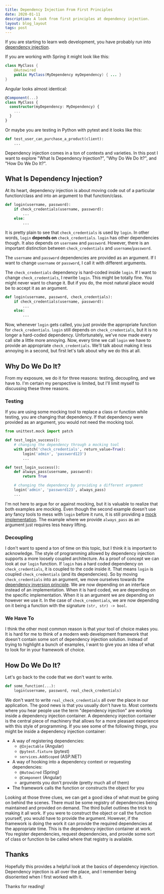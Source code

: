 ```yaml
---
title: Dependency Injection From First Principles
date: 2020-01-11
description: A look from first principles at dependency injection.
layout: blog_layout
tags: post
---
```


If you are starting to learn web development, you have probably run into
[dependency injection](https://en.wikipedia.org/wiki/Dependency_injection).

If you are working with Spring it might look like this:

```java
class MyClass {
    @Autowired
    public MyClass(MyDependency myDependency) { ... }
}
```

Angular looks almost identical:

```typescript
@Component(...)
class MyClass {
  constructor(myDependency: MyDependency) {
    ...
  }
}
```

Or maybe you are testing in Python with pytest and it looks like this:

```python
def test_user_can_purchase_a_product(client):
    ...
```

Dependency injection comes in a ton of contexts and varieties. In this post I
want to explore "What Is Dependency Injection?", "Why Do We Do It?", and
"How Do We Do It?".

## What Is Dependency Injection?

At its heart, dependency injection is about moving code out of a particular
function/class and into an argument to that function/class.

```python
def login(username, password):
    if check_credentials(username, password):
        ...
    else:
        ...
```

It is pretty plain to see that `check_credentials` is used by `login`.
In other words, `login` **depends on** `check_credentials`.
`login` has other dependencies though.
It also depends on `username` and `password`.
However, there is an important distinction between `check_credentials`
and `username`/`password`.

The `username` and `password` dependencies are provided as an argument.
If I want to change `username` or `password`, I call it with different
arguments.

The `check_credentials` dependency is hard-coded inside `login`.
If I want to change `check_credentials`, I rewrite `login`. This
might be totally fine. You might never want to change it. But if
you do, the most natural place would be to accept it as an argument.

```python
def login(username, password, check_credentials):
    if check_credentials(username, password):
        ...
    else:
        ...
```

Now, whenever `login` gets called, you just provide the appropriate
function for `check_credentials`. `login` still depends on `check_credentials`,
but it is no longer a hard-coded dependency. Unfortunately, we've now made every
call site a little more annoying. Now, every time we call `login` we have to
provide an appropriate `check_credentials`. We'll talk about making it less
annoying in a second, but first let's talk about why we do this at all.

## Why Do We Do It?

From my exposure, we do it for three reasons: testing, decoupling, and we have
to. I'm certain my perspective is limited, but I'll limit myself to discussing
these three reasons.

### Testing

If you are using some mocking tool to replace a class or function
while testing, you are changing that dependency. If that dependency
were provided as an argument, you would not need the mocking tool.

```python
from unittest.mock import patch

def test_login_success():
    # changing the dependency through a mocking tool
    with patch('check_credentials', return_value=True):
        login('admin', 'password123')
        ...

def test_login_success():
    def always_pass(username, password):
        return True

    # changing the dependency by providing a different argument
    login('admin', 'password123', always_pass)
    ...
```

I'm not here to argue for or against mocking, but it is valuable
to realize that both examples are mocking. Even though the second example
doesn't use any fancy tools to mess with `login` before it runs, it is
still providing a
[mock implementation](https://en.wikipedia.org/wiki/Mock_object).
The example where we provide `always_pass` as an argument just requires
less heavy lifting.

### Decoupling

I don't want to spend a ton of time on this topic, but I think it is
important to acknowledge. The style of programming allowed by dependency
injection supports a more loosely coupled architecture. As a proof of concept
we can look at our `login` function. If `login` has a hard coded dependency
on `check_credentials`, it is coupled to the code inside it. That means
`login` is coupled `check_credentials` (and its dependencies). So by moving
`check_credentials` into an argument, we move ourselves towards the
[dependency inversion principle](https://en.wikipedia.org/wiki/Dependency_inversion_principle).
We are now depending on an interface instead of an implementation. When it is
hard coded, we are depending on the specific implementation. When it is an
argument we are depending on however we use it. In the case of
`check_credentials`, we are now depending on it being a function with the
signature `(str, str) -> bool`.

### We Have To

I think the other most common reason is that your tool of choice makes
you. It is hard for me to think of a modern web development framework
that doesn't contain some sort of dependency injection solution. Instead
of trying to highlight a bunch of examples, I want to give you an idea of
what to look for in your framework of choice.

## How Do We Do It?

Let's go back to the code that we don't want to write.

```python
def some_function(...):
    login(username, password, real_check_credentials)
```

We don't want to write `real_check_credentials` all over the place in
our application. The good news is that you usually don't have to.
Most contexts where you hear people use the term "dependency injection"
are working inside a dependency injection container. A dependency injection
container is the central piece of machinery that allows for a more pleasant
experience with this style of programming. If you see some of the following
things, you might be inside a dependency injection container:

- A way of registering dependencies:
  - `@Injectable` (Angular)
  - `@pytest.fixture` (pytest)
  - `services.AddScoped` (ASP.NET)
- A way of hooking into a dependency context or requesting dependencies:
  - `@Autowired` (Spring)
  - `@Component` (Angular)
  - arguments you don't provide (pretty much all of them)
- The framework calls the function or constructs the object for you

Looking at those three clues, we can get a good idea of what must be going
on behind the scenes. There must be some registry of dependencies being
maintained and provided on demand. The third bullet outlines the trick to
making it all work. If you were to construct the object or call the function
yourself, you would have to provide the argument. However, if the framework
is doing the work it can provide the required dependencies at the appropriate
time. This is the dependency injection container at work. You register
dependencies, request dependencies, and provide some sort of class or function
to be called where that registry is available.

## Thanks

Hopefully this provides a helpful look at the basics of dependency injection.
Dependency injection is all over the place, and I remember being disoriented
when I first worked with it.

Thanks for reading!
